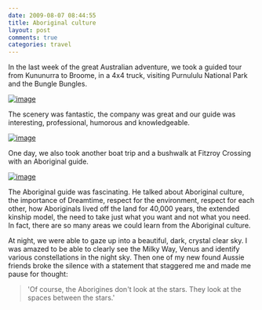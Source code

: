 ```yaml
---
date: 2009-08-07 08:44:55
title: Aboriginal culture
layout: post
comments: true
categories: travel
---
```

In the last week of the great Australian adventure, we took a guided
tour from Kununurra to Broome, in a 4x4 truck, visiting Purnululu
National Park and the Bungle Bungles.

[![image](http://lh5.ggpht.com/_l2uGy1RGCiE/SnvVrXDc_uI/AAAAAAAABYI/P8aT2DBCMV4/s400/IMGP1532.JPG)](http://picasaweb.google.co.uk/lh/photo/8OxjG4AwCyTYe9eOxm96pw?feat=embedwebsite)

The scenery was fantastic, the company was great and our guide was
interesting, professional, humorous and knowledgeable.

[![image](http://lh6.ggpht.com/_l2uGy1RGCiE/SnvWp3FngNI/AAAAAAAABYM/mw-9tg97xmo/s400/IMGP1542.JPG)](http://picasaweb.google.co.uk/lh/photo/Rsu7UaRl7ODO-ABeOS-IAw?feat=embedwebsite)

One day, we also took another boat trip and a bushwalk at Fitzroy
Crossing with an Aboriginal guide.

[![image](http://lh3.ggpht.com/_l2uGy1RGCiE/SnvaBzBIYLI/AAAAAAAABYY/qKW2dp2s310/s400/IMGP1635.JPG)](http://picasaweb.google.co.uk/lh/photo/m3956X694AYz7fGPAY0bRw?feat=embedwebsite)

The Aboriginal guide was fascinating. He talked about Aboriginal
culture, the importance of Dreamtime, respect for the environment,
respect for each other, how Aboriginals lived off the land for 40,000
years, the extended kinship model, the need to take just what you want
and not what you need. In fact, there are so many areas we could learn
from the Aboriginal culture.

At night, we were able to gaze up into a beautiful, dark, crystal clear
sky. I was amazed to be able to clearly see the Milky Way, Venus and
identify various constellations in the night sky. Then one of my new
found Aussie friends broke the silence with a statement that staggered
me and made me pause for thought:

> 'Of course, the Aborigines don't look at the stars. They look at the
> spaces between the stars.'

